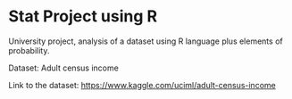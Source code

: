 # Stat Project using R

University project, analysis of a dataset using R language plus elements of probability.

Dataset: Adult census income

Link to the dataset: https://www.kaggle.com/uciml/adult-census-income
